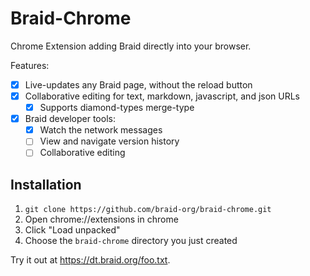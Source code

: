 # Braid-Chrome

Chrome Extension adding Braid directly into your browser.

Features:
- [x] Live-updates any Braid page, without the reload button
- [x] Collaborative editing for text, markdown, javascript, and json URLs
  - [x] Supports diamond-types merge-type
- [x] Braid developer tools:
  - [x] Watch the network messages
  - [ ] View and navigate version history
  - [ ] Collaborative editing

## Installation

1. `git clone https://github.com/braid-org/braid-chrome.git`
2. Open chrome://extensions in chrome
3. Click "Load unpacked"
4. Choose the `braid-chrome` directory you just created

Try it out at https://dt.braid.org/foo.txt.